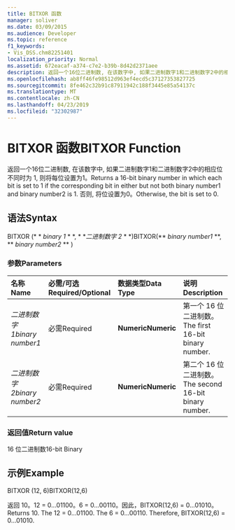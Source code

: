 ```yaml
---
title: BITXOR 函数
manager: soliver
ms.date: 03/09/2015
ms.audience: Developer
ms.topic: reference
f1_keywords:
- Vis_DSS.chm82251401
localization_priority: Normal
ms.assetid: 672eacaf-a374-c7e2-b39b-8d42d2371aee
description: 返回一个16位二进制数, 在该数字中, 如果二进制数字1和二进制数字2中的相应位不同时为 1, 则将每位设置为1。 否则, 将位设置为0。
ms.openlocfilehash: ab8ff46fe98512d963ef4ecd5c37127353827725
ms.sourcegitcommit: 8fe462c32b91c87911942c188f3445e85a54137c
ms.translationtype: MT
ms.contentlocale: zh-CN
ms.lasthandoff: 04/23/2019
ms.locfileid: "32302987"
---
```

# <a name="bitxor-function"></a><span data-ttu-id="73a42-104">BITXOR 函数</span><span class="sxs-lookup"><span data-stu-id="73a42-104">BITXOR Function</span></span>

<span data-ttu-id="73a42-105">返回一个16位二进制数, 在该数字中, 如果二进制数字1和二进制数字2中的相应位不同时为 1, 则将每位设置为1。</span><span class="sxs-lookup"><span data-stu-id="73a42-105">Returns a 16-bit binary number in which each bit is set to 1 if the corresponding bit in either but not both binary number1 and binary number2 is 1.</span></span> <span data-ttu-id="73a42-106">否则, 将位设置为0。</span><span class="sxs-lookup"><span data-stu-id="73a42-106">Otherwise, the bit is set to 0.</span></span>
  
## <a name="syntax"></a><span data-ttu-id="73a42-107">语法</span><span class="sxs-lookup"><span data-stu-id="73a42-107">Syntax</span></span>

<span data-ttu-id="73a42-108">BITXOR (\* \* *binary 1* \* \*, \* \**二进制数字 2* \* \*)</span><span class="sxs-lookup"><span data-stu-id="73a42-108">BITXOR(\*\* *binary number1* \*\*, \*\* *binary number2* \*\* )</span></span> 
  
### <a name="parameters"></a><span data-ttu-id="73a42-109">参数</span><span class="sxs-lookup"><span data-stu-id="73a42-109">Parameters</span></span>

|<span data-ttu-id="73a42-110">**名称**</span><span class="sxs-lookup"><span data-stu-id="73a42-110">**Name**</span></span>|<span data-ttu-id="73a42-111">**必需/可选**</span><span class="sxs-lookup"><span data-stu-id="73a42-111">**Required/Optional**</span></span>|<span data-ttu-id="73a42-112">**数据类型**</span><span class="sxs-lookup"><span data-stu-id="73a42-112">**Data Type**</span></span>|<span data-ttu-id="73a42-113">**说明**</span><span class="sxs-lookup"><span data-stu-id="73a42-113">**Description**</span></span>|
|:-----|:-----|:-----|:-----|
| <span data-ttu-id="73a42-114">_二进制数字1_</span><span class="sxs-lookup"><span data-stu-id="73a42-114">_binary number1_</span></span> <br/> |<span data-ttu-id="73a42-115">必需</span><span class="sxs-lookup"><span data-stu-id="73a42-115">Required</span></span>  <br/> |<span data-ttu-id="73a42-116">**Numeric**</span><span class="sxs-lookup"><span data-stu-id="73a42-116">**Numeric**</span></span> <br/> |<span data-ttu-id="73a42-117">第一个 16 位二进制数。</span><span class="sxs-lookup"><span data-stu-id="73a42-117">The first 16-bit binary number.</span></span>  <br/> |
| <span data-ttu-id="73a42-118">_二进制数字2_</span><span class="sxs-lookup"><span data-stu-id="73a42-118">_binary number2_</span></span> <br/> |<span data-ttu-id="73a42-119">必需</span><span class="sxs-lookup"><span data-stu-id="73a42-119">Required</span></span>  <br/> |<span data-ttu-id="73a42-120">**Numeric**</span><span class="sxs-lookup"><span data-stu-id="73a42-120">**Numeric**</span></span> <br/> |<span data-ttu-id="73a42-121">第二个 16 位二进制数。</span><span class="sxs-lookup"><span data-stu-id="73a42-121">The second 16-bit binary number.</span></span>  <br/> |
   
### <a name="return-value"></a><span data-ttu-id="73a42-122">返回值</span><span class="sxs-lookup"><span data-stu-id="73a42-122">Return value</span></span>

<span data-ttu-id="73a42-123">16 位二进制数</span><span class="sxs-lookup"><span data-stu-id="73a42-123">16-bit Binary</span></span>
  
## <a name="example"></a><span data-ttu-id="73a42-124">示例</span><span class="sxs-lookup"><span data-stu-id="73a42-124">Example</span></span>

<span data-ttu-id="73a42-125">BITXOR (12, 6)</span><span class="sxs-lookup"><span data-stu-id="73a42-125">BITXOR(12,6)</span></span>
  
<span data-ttu-id="73a42-p103">返回 10。12 = 0...01100。6 = 0...00110。因此，BITXOR(12,6) = 0...01010。</span><span class="sxs-lookup"><span data-stu-id="73a42-p103">Returns 10. The 12 = 0...01100. The 6 = 0...00110. Therefore, BITXOR(12,6) = 0...01010.</span></span>
  

